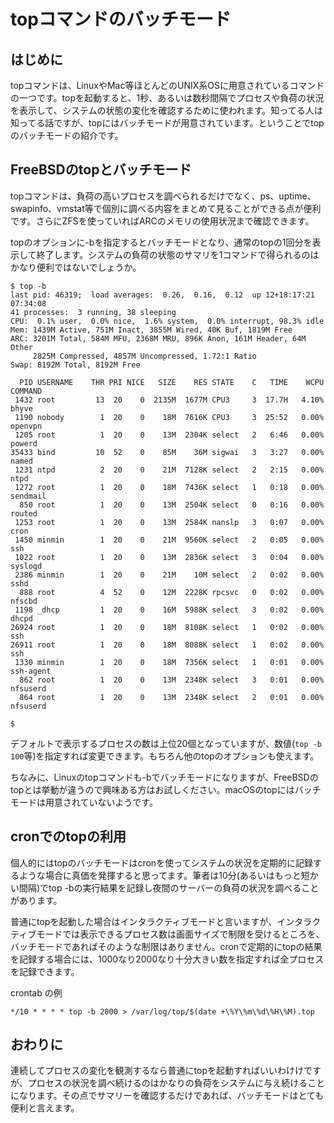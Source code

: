 <!-- https://qiita.com/belgianbeer/items/f5b0461698ad9d3a3c02 -->

# topコマンドのバッチモード

## はじめに

topコマンドは、LinuxやMac等ほとんどのUNIX系OSに用意されているコマンドの一つです。topを起動すると、1秒、あるいは数秒間隔でプロセスや負荷の状況を表示して、システムの状態の変化を確認するために使われます。知ってる人は知ってる話ですが、topにはバッチモードが用意されています。ということでtopのバッチモードの紹介です。

## FreeBSDのtopとバッチモード

topコマンドは、負荷の高いプロセスを調べられるだけでなく、ps、uptime、swapinfo、vmstat等で個別に調べる内容をまとめて見ることができる点が便利です。さらにZFSを使っていればARCのメモリの使用状況まで確認できます。

topのオプションに-bを指定するとバッチモードとなり、通常のtopの1回分を表示して終了します。システムの負荷の状態のサマリを1コマンドで得られるのはかなり便利ではないでしょうか。

```console
$ top -b
last pid: 46319;  load averages:  0.26,  0.16,  0.12  up 12+18:17:21    07:34:08
41 processes:  3 running, 38 sleeping
CPU:  0.1% user,  0.0% nice,  1.6% system,  0.0% interrupt, 98.3% idle
Mem: 1439M Active, 751M Inact, 3855M Wired, 40K Buf, 1819M Free
ARC: 3201M Total, 584M MFU, 2368M MRU, 896K Anon, 161M Header, 64M Other
     2825M Compressed, 4857M Uncompressed, 1.72:1 Ratio
Swap: 8192M Total, 8192M Free

  PID USERNAME    THR PRI NICE   SIZE    RES STATE    C   TIME    WCPU COMMAND
 1432 root         13  20    0  2135M  1677M CPU3     3  17.7H   4.10% bhyve
 1190 nobody        1  20    0    18M  7616K CPU3     3  25:52   0.00% openvpn
 1205 root          1  20    0    13M  2304K select   2   6:46   0.00% powerd
35433 bind         10  52    0    85M    36M sigwai   3   3:27   0.00% named
 1231 ntpd          2  20    0    21M  7128K select   2   2:15   0.00% ntpd
 1272 root          1  20    0    18M  7436K select   1   0:18   0.00% sendmail
  850 root          1  20    0    13M  2504K select   0   0:16   0.00% routed
 1253 root          1  20    0    13M  2584K nanslp   3   0:07   0.00% cron
 1450 minmin        1  20    0    21M  9560K select   2   0:05   0.00% ssh
 1022 root          1  20    0    13M  2836K select   3   0:04   0.00% syslogd
 2386 minmin        1  20    0    21M    10M select   2   0:02   0.00% sshd
  888 root          4  52    0    12M  2228K rpcsvc   0   0:02   0.00% nfscbd
 1198 _dhcp         1  20    0    16M  5988K select   3   0:02   0.00% dhcpd
26924 root          1  20    0    18M  8108K select   1   0:02   0.00% ssh
26911 root          1  20    0    18M  8088K select   1   0:02   0.00% ssh
 1330 minmin        1  20    0    18M  7356K select   1   0:01   0.00% ssh-agent
  862 root          1  20    0    13M  2348K select   3   0:01   0.00% nfsuserd
  864 root          1  20    0    13M  2348K select   2   0:01   0.00% nfsuserd

$
```

デフォルトで表示するプロセスの数は上位20個となっていますが、数値(`top -b 100`等)を指定すれば変更できます。もちろん他のtopのオプションも使えます。

ちなみに、Linuxのtopコマンドも-bでバッチモードになりますが、FreeBSDのtopとは挙動が違うので興味ある方はお試しください。macOSのtopにはバッチモードは用意されていないようです。

## cronでのtopの利用

個人的にはtopのバッチモードはcronを使ってシステムの状況を定期的に記録するような場合に真価を発揮すると思ってます。筆者は10分(あるいはもっと短かい間隔)でtop -bの実行結果を記録し夜間のサーバーの負荷の状況を調べることがあります。

普通にtopを起動した場合はインタラクティブモードと言いますが、インタラクティブモードでは表示できるプロセス数は画面サイズで制限を受けるところを、バッチモードであればそのような制限はありません。cronで定期的にtopの結果を記録する場合には、1000なり2000なり十分大きい数を指定すれば全プロセスを記録できます。

crontab の例

```text
*/10 * * * * top -b 2000 > /var/log/top/$(date +\%Y\%m\%d\%H\%M).top
```

## おわりに

連続してプロセスの変化を観測するなら普通にtopを起動すればいいわけけですが、プロセスの状況を調べ続けるのはかなりの負荷をシステムに与え続けることになります。その点でサマリーを確認するだけであれば、バッチモードはとても便利と言えます。
